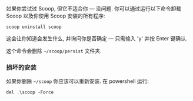 如果你尝试过 Scoop, 但它不适合你 — 没问题. 你可以通过运行以下命令卸载 Scoop 以及你使用 Scoop 安装的所有程序:

```command line
scoop uninstall scoop
```

这会让你知道会发生什么, 并询问你是否确定 — 只需输入 'y' 并按 Enter 键确认.

这个命令会删除 `~/scoop/persist` 文件夹.

### 损坏的安装

如果你删除 `~/scoop` 你应该可以重新安装. 在 powershell 运行:

```
del .\scoop -Force
```
